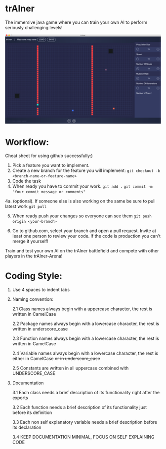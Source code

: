 # trAIner
The immersive java game where you can train your own AI to perform seriously challenging levels!

![screenshot1](https://github.com/tr-AI-ner/trAIner/blob/master/doc/Construction/Increment3/screenshot_normal_map.png)

# Workflow:
Cheat sheet for using github successfully:)

1. Pick a feature you want to implement.
2. Create a new branch for the feature you will implement:
```git checkout -b <branch-name-or-feature-name>```
3. Code the task
4. When ready you have to commit your work.
```git add .```
```git commit -m "Your commit message or comments"```

4a. (optional). If someone else is also working on the same be sure to pull latest work
```git pull```

5. When ready push your changes so everyone can see them
```git push origin <your-branch>```

6. Go to github.com, select your branch and open a pull request. Invite at least one person to review your code. If the code is production you can't merge it yourself!


Train and test your own AI on the trAIner battlefield and compete with other players in the trAIner-Arena!

# Coding Style:
1. Use 4 spaces to indent tabs
2. Naming convention:

    2.1 Class names always begin with a uppercase character, the rest is written in CamelCase
    
    2.2 Package names always begin with a lowercase character, the rest is written in underscore_case
    
    2.3 Function names always begin with a lowercase character, the rest is written in CamelCase
    
    2.4 Variable names always begin with a lowercase character, the rest is either in CamelCase ~~or in underscore_case~~
    
    2.5 Constants are written in all uppercase combined with UNDERSCORE_CASE
    
3. Documentation

    3.1 Each class needs a brief description of its functionality right after the exports
    
    3.2 Each function needs a brief description of its functionality just before its definition
    
    3.3 Each non self explanatory variable needs a brief description before its declaration
    
    3.4 KEEP DOCUMENTATION MINIMAL, FOCUS ON SELF EXPLAINING CODE
    

